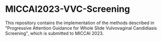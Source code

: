 # MICCAI2023-VVC-Screening
This repository contains the implementation of the methods described in "Progressive Attention Guidance for Whole Slide Vulvovaginal Candidiasis Screening", which is submitted to MICCAI 2023.
